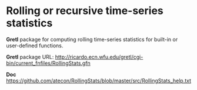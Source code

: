 
# Rolling or recursive time-series statistics

**Gretl** package for computing rolling time-series statistics for built-in or user-defined functions.

**Gretl** package URL: http://ricardo.ecn.wfu.edu/gretl/cgi-bin/current_fnfiles/RollingStats.gfn

**Doc** https://github.com/atecon/RollingStats/blob/master/src/RollingStats_help.txt
